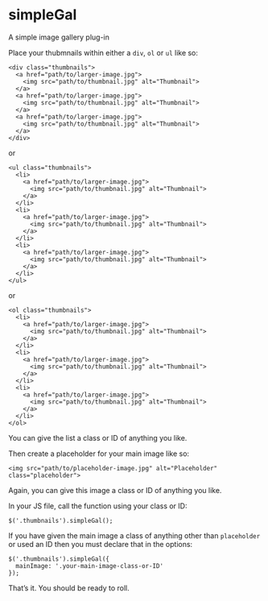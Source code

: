 simpleGal
=========

A simple image gallery plug-in

Place your thubmnails within either a <code>div</code>, <code>ol</code> or <code>ul</code> like so:

<pre><code>&lt;div class="thumbnails"&gt;
  &lt;a href="path/to/larger-image.jpg"&gt;
    &lt;img src="path/to/thumbnail.jpg" alt="Thumbnail"&gt;
  &lt;/a&gt;
  &lt;a href="path/to/larger-image.jpg"&gt;
    &lt;img src="path/to/thumbnail.jpg" alt="Thumbnail"&gt;
  &lt;/a&gt;
  &lt;a href="path/to/larger-image.jpg"&gt;
    &lt;img src="path/to/thumbnail.jpg" alt="Thumbnail"&gt;
  &lt;/a&gt;
&lt;/div&gt;</code></pre>

or

<pre><code>&lt;ul class="thumbnails"&gt;
  &lt;li&gt;
    &lt;a href="path/to/larger-image.jpg"&gt;
      &lt;img src="path/to/thumbnail.jpg" alt="Thumbnail"&gt;
    &lt;/a&gt;
  &lt;/li&gt;
  &lt;li&gt;
    &lt;a href="path/to/larger-image.jpg"&gt;
      &lt;img src="path/to/thumbnail.jpg" alt="Thumbnail"&gt;
    &lt;/a&gt;
  &lt;/li&gt;
  &lt;li&gt;
    &lt;a href="path/to/larger-image.jpg"&gt;
      &lt;img src="path/to/thumbnail.jpg" alt="Thumbnail"&gt;
    &lt;/a&gt;
  &lt;/li&gt;
&lt;/ul&gt;</code></pre>

or

<pre><code>&lt;ol class="thumbnails"&gt;
  &lt;li&gt;
    &lt;a href="path/to/larger-image.jpg"&gt;
      &lt;img src="path/to/thumbnail.jpg" alt="Thumbnail"&gt;
    &lt;/a&gt;
  &lt;/li&gt;
  &lt;li&gt;
    &lt;a href="path/to/larger-image.jpg"&gt;
      &lt;img src="path/to/thumbnail.jpg" alt="Thumbnail"&gt;
    &lt;/a&gt;
  &lt;/li&gt;
  &lt;li&gt;
    &lt;a href="path/to/larger-image.jpg"&gt;
      &lt;img src="path/to/thumbnail.jpg" alt="Thumbnail"&gt;
    &lt;/a&gt;
  &lt;/li&gt;
&lt;/ol&gt;</code></pre>

You can give the list a class or ID of anything you like.

Then create a placeholder for your main image like so:

<pre><code>&lt;img src="path/to/placeholder-image.jpg" alt="Placeholder" class="placeholder"&gt;</code></pre>

Again, you can give this image a class or ID of anything you like.

In your JS file, call the function using your class or ID:

<pre><code>$('.thumbnails').simpleGal();</code></pre>

If you have given the main image a class of anything other than <code>placeholder</code> or used an ID then you must declare that in the options:

<pre><code>$('.thumbnails').simpleGal({
  mainImage: '.your-main-image-class-or-ID'
});</code></pre>

That&rsquo;s it. You should be ready to roll.